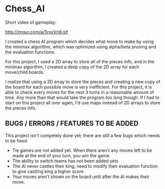 # Chess_AI

Short video of gameplay: 

http://imgur.com/a/5roxVn9.gif

I created a chess AI program which decides what move to make by using the minimax algorithm, which was optimized using alpha/beta pruning and the evaluation functions.

For this project, I used a 2D array to store all of the pieces info, and in the minimax algorithm, I created a deep copy of the 2D array for each move/child boards. 

I realize that using a 2D array to store the pieces and creating a new copy of the board for each possible move is very inefficient. For this project, it is able to check every moves for the next 3 turns in a reasonable amount of time. Any more than that would take the program too long though.
If I had to start on this project all over again, I'd use maps instead of 2D arrays to store the pieces info. 

BUGS / ERRORS / FEATURES TO BE ADDED
--------------
This project isn't competely done yet; there are still a few bugs which needs to be fixed.

- Tie games are not added yet. When there aren't any moves left to be made at the end of your turn, you win the game.
- The ability to switch teams has not been added yets
- The AI never castles their king; need to modify their evaluation function to give castling king a higher score
- Your moves aren't shown on the board until after the AI makes their move. 
